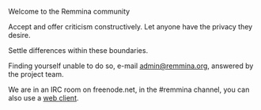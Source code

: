 Welcome to the Remmina community

Accept and offer criticism constructively.
Let anyone have the privacy they desire.

Settle differences within these boundaries.

Finding yourself unable to do so, e-mail admin@remmina.org,
answered by the project team.

We are in an IRC room on freenode.net, in the #remmina channel, you can also use a [web client](https://kiwiirc.com/client/irc.freenode.net/?nick=remminer|?#remmina/).
